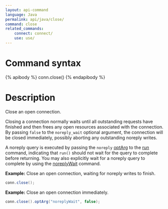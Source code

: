 ```yaml
---
layout: api-command
language: Java
permalink: api/java/close/
command: close
related_commands:
    connect: connect/
    use: use/
---
```


# Command syntax #

{% apibody %}
conn.close()
{% endapibody %}

# Description #

Close an open connection.

Closing a connection normally waits until all outstanding requests have finished and then frees any open resources associated with the connection. By passing `false` to the `noreply_wait` optional argument, the connection will be closed immediately, possibly aborting any outstanding noreply writes.

A noreply query is executed by passing the `noreply` [optArg](/api/java/optarg/) to the [run](/api/java/run/) command, indicating that `run()` should not wait for the query to complete before returning. You may also explicitly wait for a noreply query to complete by using the [noreplyWait](/api/java/noreply_wait) command.

__Example:__ Close an open connection, waiting for noreply writes to finish.

```java
conn.close();
```

__Example:__ Close an open connection immediately.

```java
conn.close().optArg("noreplyWait", false);
```
